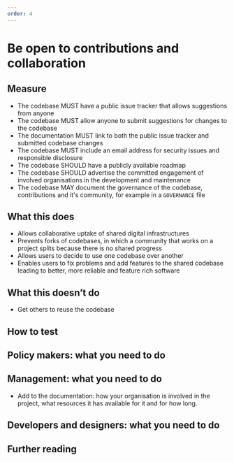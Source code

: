 ```yaml
---
order: 4
---
```


# Be open to contributions and collaboration

## Measure


* The codebase MUST have a public issue tracker that allows suggestions from anyone
* The codebase MUST allow anyone to submit suggestions for changes to the codebase
* The documentation MUST link to both the public issue tracker and submitted codebase changes
* The codebase MUST include an email address for security issues and responsible disclosure
* The codebase SHOULD have a publicly available roadmap
* The codebase SHOULD advertise the committed engagement of involved organisations in the development and maintenance
* The codebase MAY document the governance of the codebase, contributions and it's community, for example in a `GOVERNANCE` file

## What this does

* Allows collaborative uptake of shared digital infrastructures
* Prevents forks of codebases, in which a community that works on a project splits because there is no shared progress
* Allows users to decide to use one codebase over another
* Enables users to fix problems and add features to the shared codebase leading to better, more reliable and feature rich software

## What this doesn’t do

* Get others to reuse the codebase

## How to test

## Policy makers: what you need to do

## Management: what you need to do

* Add to the documentation: how your organisation is involved in the project, what resources it has available for it and for how long.

## Developers and designers: what you need to do

## Further reading
